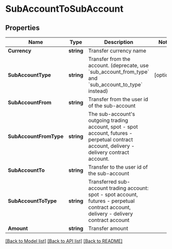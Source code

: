 # SubAccountToSubAccount

## Properties

Name | Type | Description | Notes
------------ | ------------- | ------------- | -------------
**Currency** | **string** | Transfer currency name | 
**SubAccountType** | **string** | Transfer from the account. (deprecate, use &#x60;sub_account_from_type&#x60; and &#x60;sub_account_to_type&#x60; instead) | [optional] 
**SubAccountFrom** | **string** | Transfer from the user id of the sub-account | 
**SubAccountFromType** | **string** | The sub-account&#39;s outgoing trading account, spot - spot account, futures - perpetual contract account, delivery - delivery contract account. | 
**SubAccountTo** | **string** | Transfer to the user id of the sub-account | 
**SubAccountToType** | **string** | Transferred sub-account trading account: spot - spot account, futures - perpetual contract account, delivery - delivery contract account | 
**Amount** | **string** | Transfer amount | 

[[Back to Model list]](../README.md#documentation-for-models) [[Back to API list]](../README.md#documentation-for-api-endpoints) [[Back to README]](../README.md)


